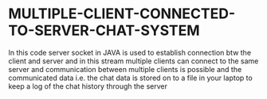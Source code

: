 # MULTIPLE-CLIENT-CONNECTED-TO-SERVER-CHAT-SYSTEM
In this code server socket in JAVA is used to establish connection btw the client and server and in this stream multiple clients can connect to the same server and communication between multiple clients is possible and the communicated data i.e. the chat data is stored on to a file in your laptop to keep a log of the chat history through the server 
